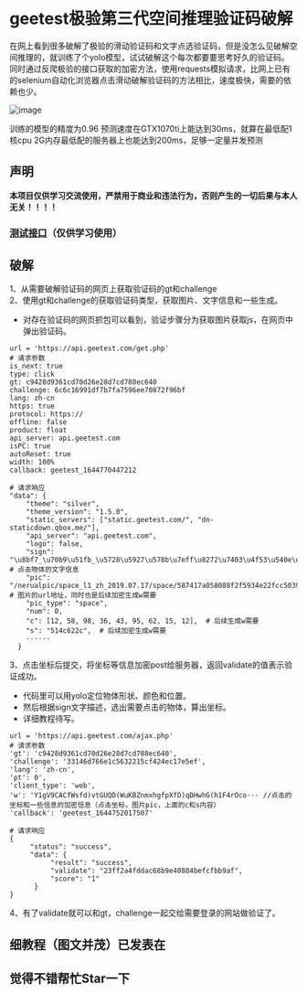 # geetest极验第三代空间推理验证码破解
在网上看到很多破解了极验的滑动验证码和文字点选验证码，但是没怎么见破解空间推理的，就训练了个yolo模型，试试破解这个每次都要要思考好久的验证码。
同时通过反爬极验的接口获取的加密方法，使用requests模拟请求，比网上已有的selenium自动化浏览器点击滑动破解验证码的方法相比，速度极快，需要的依赖也少。   
     
![image](https://github.com/cycyup/crack_geetest/blob/main/images/test1.jpg)     
       
训练的模型的精度为0.96 预测速度在GTX1070ti上能达到30ms，就算在最低配1核cpu 2G内存最低配的服务器上也能达到200ms，足够一定量并发预测   

## **声明**
**本项目仅供学习交流使用，严禁用于商业和违法行为，否则产生的一切后果与本人无关！！！！**

### [测试接口](https://github.com/cycyup/crack_geetest/blob/main/%E6%B5%8B%E8%AF%95%E6%8E%A5%E5%8F%A3.md)（仅供学习使用）

## **破解**     
1、从需要破解验证码的网页上获取验证码的gt和challenge    
2、使用gt和challenge的获取验证码类型，获取图片、文字信息和一些生成。   
    
* 对存在验证码的网页抓包可以看到，验证步骤分为获取图片获取js，在网页中弹出验证码。
```
url = 'https://api.geetest.com/get.php'
# 请求参数
is_next: true
type: click
gt: c9428d9361cd70d26e28d7cd780ec640
challenge: 6c6c16991df7b7fa7596ee70872f96bf
lang: zh-cn
https: true
protocol: https://
offline: false
product: float
api_server: api.geetest.com
isPC: true
autoReset: true
width: 100%
callback: geetest_1644770447212

# 请求响应
"data": {
    "theme": "silver",
    "theme_version": "1.5.0",
    "static_servers": ["static.geetest.com/", "dn-staticdown.qbox.me/"],
    "api_server": "api.geetest.com",
    "logo": false,
    "sign": "\u8bf7_\u70b9\u51fb_\u5728\u5927\u578b\u7eff\u8272\u7403\u4f53\u540e\u9762\u7684\u7ea2\u8272\u7269\u4f53\u3002", # 点击物体的文字信息
    "pic": "/nerualpic/space_l1_zh_2019.07.17/space/587417a058088f2f5934e22fcc503980.jpg",  # 图片的url地址，同时也是后续加密生成w需要
    "pic_type": "space",
    "num": 0,
    "c": [12, 58, 98, 36, 43, 95, 62, 15, 12],  # 后续生成w需要
    "s": "514c622c",  # 后续加密生成w需要
    ······
  }
```
3、点击坐标后提交，将坐标等信息加密post给服务器，返回validate的值表示验证成功。    
    
* 代码里可以用yolo定位物体形状、颜色和位置。     
* 然后根据sign文字描述，选出需要点击的物体，算出坐标。   
* 详细教程待写。   

```
url = 'https://api.geetest.com/ajax.php'
# 请求参数
'gt': 'c9428d9361cd70d26e28d7cd780ec640',
'challenge': '33146d766e1c5632215cf424ec17e5ef',
'lang': 'zh-cn',
'pt': 0',
'client_type': 'web',
'w': 'Y1gV9CACfWsfd)vtGUQD(WuKBZnmxhgfpXfD)qDHwhG(h1F4rOco··· //点击的坐标和一些信息的加密信息（点击坐标，图片pic，上面的c和s内容）
'callback': 'geetest_1644752017507'

# 请求响应
{
     "status": "success", 
     "data": {
          "result": "success", 
          "validate": "23ff2a4fddac68b9e40884befcfbb9af", 
          "score": "1"
      }
}
```
4、有了validate就可以和gt，challenge一起交给需要登录的网站做验证了。    


## 细教程（图文并茂）已发表在

## 觉得不错帮忙Star一下
